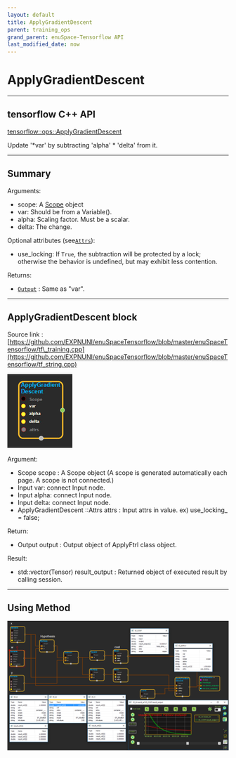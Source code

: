```yaml
--- 
layout: default 
title: ApplyGradientDescent 
parent: training_ops 
grand_parent: enuSpace-Tensorflow API 
last_modified_date: now 
--- 
```


# ApplyGradientDescent

---

## tensorflow C++ API

[tensorflow::ops::ApplyGradientDescent](https://www.tensorflow.org/api_docs/cc/class/tensorflow/ops/apply-gradient-descent)

Update '\*var' by subtracting 'alpha' \* 'delta' from it.

---

## Summary

Arguments:

* scope: A [Scope](https://www.tensorflow.org/api_docs/cc/class/tensorflow/scope.html#classtensorflow_1_1_scope) object
* var: Should be from a Variable\(\).
* alpha: Scaling factor. Must be a scalar.
* delta: The change.

Optional attributes \(see[`Attrs`](https://www.tensorflow.org/api_docs/cc/struct/tensorflow/ops/apply-gradient-descent/attrs.html#structtensorflow_1_1ops_1_1_apply_gradient_descent_1_1_attrs)\):

* use\_locking: If `True`, the subtraction will be protected by a lock; otherwise the behavior is undefined, but may exhibit less contention.

Returns:

* [`Output`](https://www.tensorflow.org/api_docs/cc/class/tensorflow/output.html#classtensorflow_1_1_output) : Same as "var".

---

## ApplyGradientDescent block

Source link : [https://github.com/EXPNUNI/enuSpaceTensorflow/blob/master/enuSpaceTensorflow/tf\_training.cpp](https://github.com/EXPNUNI/enuSpaceTensorflow/blob/master/enuSpaceTensorflow/tf_string.cpp)

![](./assets/training/ApplyGradientDescent1.jpg)

Argument:

* Scope scope : A Scope object \(A scope is generated automatically each page. A scope is not connected.\)
* Input var: connect  Input node.
* Input alpha: connect  Input node.
* Input delta: connect  Input node.
* ApplyGradientDescent ::Attrs attrs : Input attrs in value. ex\) use\_locking\_ = false;

Return:

* Output output : Output object of ApplyFtrl class object.

Result:

* std::vector\(Tensor\) result\_output : Returned object of executed result by calling session.

---

## Using Method

![](../assets/tutorial/gradient-descent2.png)

